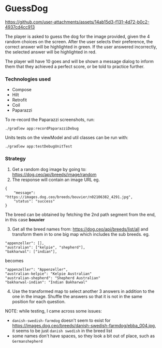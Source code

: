 # GuessDog

https://github.com/user-attachments/assets/14ab15d3-f131-4d72-b0c2-4937cd4cc913


The player is asked to guess the dog for the image provided, given the 4 random choices on the screen. After the user selects their preference, the correct answer will be highlighted in green. If the user answered incorrectly, the selected answer will be highlighted in red.

The player will have 10 goes and will be shown a message dialog to inform them that they achieved a perfect score, or be told to practice further.

### Technologies used
* Compose
* Hilt
* Retrofit
* Coil
* Paparazzi

To re-record the Paparazzi screenshots, run:
```
./gradlew app:recordPaparazziDebug
```

Units tests on the viewModel and util classes can be run with:
```
./gradlew app:testDebugUnitTest
```

### Strategy
1. Get a random dog image by going to: https://dog.ceo/api/breeds/image/random
2. The response will contain an image URL eg.
```
{
	"message": "https://images.dog.ceo/breeds/bouvier/n02106382_4291.jpg",
	"status": "success"
}
```
The breed can be obtained by fetching the 2nd path segment from the end, in this case **bouvier**

3. Get all the breed names from: https://dog.ceo/api/breeds/list/all and transform them in to one big map which includes the sub breeds.
eg. 
```
"appenzeller": [],
"australian": ["kelpie", "shepherd"],
"bakharwal": ["indian"],
```

becomes
```
"appenzeller": "Appenzeller",
"australian-kelpie": "Kelpie Australian"
"australian-shepherd": "Shepherd Australian"
"bakharwal-indian": "Indian Bakharwal"
```

4. Use the transformed map to select another 3 answers in addition to the one in the image. Shuffle the answers so that it is not in the same position for each question.

NOTE: while testing, I came across some issues:
- `danish-swedish-farmdog` doesn't seem to exist for https://images.dog.ceo/breeds/danish-swedish-farmdog/ebba_004.jpg, it seems to be just `danish swedish` in the breed list
- some names don't have spaces, so they look a bit out of place, such as `Germanshepherd`
